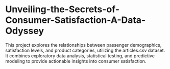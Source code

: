 # Unveiling-the-Secrets-of-Consumer-Satisfaction-A-Data-Odyssey
This project explores the relationships between passenger demographics, satisfaction levels, and product categories, utilizing the articles.csv dataset. It combines exploratory data analysis, statistical testing, and predictive modeling to provide actionable insights into consumer satisfaction.
